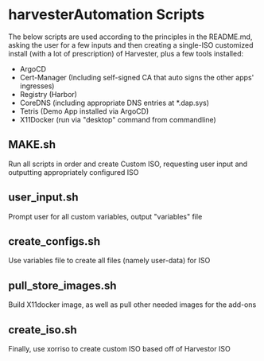# harvesterAutomation Scripts

The below scripts are used according to the principles in the README.md, asking the user for a few inputs and then creating a single-ISO customized install (with a lot of prescription) of Harvester, plus a few tools installed:

- ArgoCD
- Cert-Manager (Including self-signed CA that auto signs the other apps' ingresses)
- Registry (Harbor)
- CoreDNS (including appropriate DNS entries at *.dap.sys)
- Tetris (Demo App installed via ArgoCD)
- X11Docker (run via "desktop" command from commandline)

## MAKE.sh
Run all scripts in order and create Custom ISO, requesting user input and outputting appropriately configured ISO

## user_input.sh
Prompt user for all custom variables, output "variables" file

## create_configs.sh
Use variables file to create all files (namely user-data) for ISO

## pull_store_images.sh
Build X11docker image, as well as pull other needed images for the add-ons

## create_iso.sh
Finally, use xorriso to create custom ISO based off of Harvestor ISO
